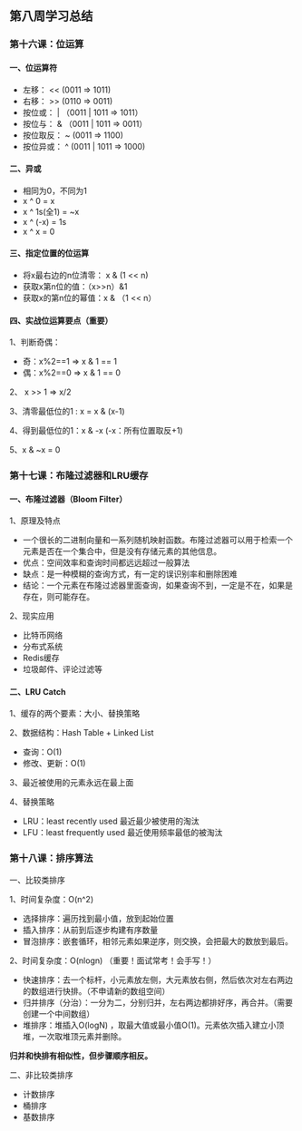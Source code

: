 ## 第八周学习总结
### 第十六课：位运算

#### 一、位运算符

* 左移： <<  (0011 => 1011)
* 右移： >>  (0110 => 0011)
* 按位或： |  （0011 | 1011 => 1011）
* 按位与： &  （0011 | 1011 => 0011）
* 按位取反：  ~  (0011 => 1100)
* 按位异或：  ^  (0011 | 1011 => 1000)

#### 二、异或

* 相同为0，不同为1
* x ^ 0 = x
* x ^ 1s(全1) = ~x
* x ^ (-x) = 1s
* x ^ x = 0

#### 三、指定位置的位运算

* 将x最右边的n位清零： x & (1  << n)
* 获取x第n位的值：（x>>n）&1
* 获取x的第n位的幂值：x & （1 << n）

#### 四、实战位运算要点（重要）

1、判断奇偶：

* 奇：x%2==1   => x & 1 == 1  
* 偶：x%2==0   => x & 1 == 0

2、 x >> 1 => x/2

3、清零最低位的1 : x = x & (x-1) 

4、得到最低位的1：x & -x (-x：所有位置取反+1)

5、x & ~x = 0


### 第十七课：布隆过滤器和LRU缓存

#### 一、布隆过滤器（Bloom Filter）

1、原理及特点

* 一个很长的二进制向量和一系列随机映射函数。布隆过滤器可以用于检索一个元素是否在一个集合中，但是没有存储元素的其他信息。
* 优点：空间效率和查询时间都远远超过一般算法
* 缺点：是一种模糊的查询方式，有一定的误识别率和删除困难
* 结论：一个元素在布隆过滤器里面查询，如果查询不到，一定是不在，如果是存在，则可能存在。

2、现实应用

* 比特币网络
* 分布式系统
* Redis缓存
* 垃圾邮件、评论过滤等

#### 二、LRU Catch

1、缓存的两个要素：大小、替换策略

2、数据结构：Hash Table + Linked List

* 查询：O(1)
* 修改、更新：O(1)

3、最近被使用的元素永远在最上面

4、替换策略

* LRU：least recently used 最近最少被使用的淘汰
* LFU：least frequently used 最近使用频率最低的被淘汰

### 第十八课：排序算法

一、比较类排序

1、时间复杂度：O(n^2)

* 选择排序：遍历找到最小值，放到起始位置
* 插入排序：从前到后逐步构建有序数量
* 冒泡排序：嵌套循环，相邻元素如果逆序，则交换，会把最大的数放到最后。

2、时间复杂度：O(nlogn) （重要！面试常考！会手写！）

* 快速排序：去一个标杆，小元素放左侧，大元素放右侧，然后依次对左右两边的数组进行快排。（不申请新的数组空间）
* 归并排序（分治）：一分为二，分别归并，左右两边都排好序，再合并。（需要创建一个中间数组）
* 堆排序：堆插入O(logN) ，取最大值或最小值O(1)。元素依次插入建立小顶堆，一次取堆顶元素并删除。

**归并和快排有相似性，但步骤顺序相反。**

二、非比较类排序

* 计数排序
* 桶排序
* 基数排序